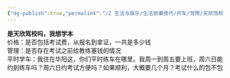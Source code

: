 ```yaml
---
{"dg-publish":true,"permalink":"/2 生活与娱乐/生活琐事技巧/开车/驾照/天欣驾校打电话咨询问什么/","title":"天欣驾校打电话咨询问什么"}
---
```



**是天欣驾校吗，我想学本**  
价格：是否包括考试费，从报名到拿证，一共是多少钱  
管理：是否存在考试之前给教练塞钱的情况  
平时学车：我住在华阳这，你们平时练车在哪里。我周一到周五要上班，周六日能约到练车吗？周六日约考试方便吗？如果顺利，大概要几个月？考试什么的包不包
